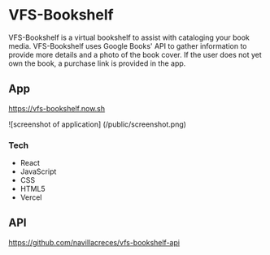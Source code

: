 # VFS-Bookshelf

VFS-Bookshelf is a virtual bookshelf to assist with cataloging your book media. VFS-Bookshelf uses Google Books' API
to gather information to provide more details and a photo of the book cover. If the user does not yet own the book, a purchase
link is provided in the app.

## App

https://vfs-bookshelf.now.sh

![screenshot of application] (/public/screenshot.png)

### Tech
 - React
 - JavaScript
 - CSS
 - HTML5
 - Vercel
 
## API

https://github.com/navillacreces/vfs-bookshelf-api
